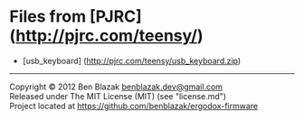 # Files from [PJRC] (http://pjrc.com/teensy/)

* [usb_keyboard] (http://pjrc.com/teensy/usb_keyboard.zip)

-------------------------------------------------------------------------------

Copyright &copy; 2012 Ben Blazak <benblazak.dev@gmail.com>  
Released under The MIT License (MIT) (see "license.md")  
Project located at <https://github.com/benblazak/ergodox-firmware>

